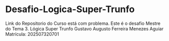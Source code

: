 # Desafio-Logica-Super-Trunfo
Link do Repositorio do Curso está com problema. Este é o desafio Mestre do Tema 3. Lógica Super Trunfo
Gustavo Augusto Ferreira Menezes Aguiar
Matrícula: 202507320701
